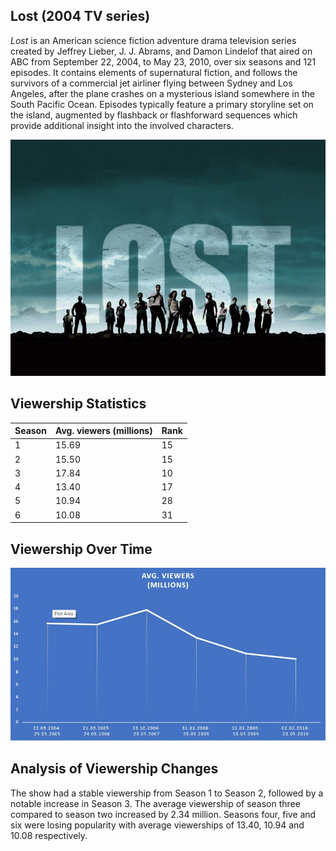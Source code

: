 ## Lost (2004 TV series)

*Lost* is an American science fiction adventure drama television series created by Jeffrey Lieber, J. J. Abrams, and Damon Lindelof that aired on ABC from September 22, 2004, to May 23, 2010, over six seasons and 121 episodes. It contains elements of supernatural fiction, and follows the survivors of a commercial jet airliner flying between Sydney and Los Angeles, after the plane crashes on a mysterious island somewhere in the South Pacific Ocean. Episodes typically feature a primary storyline set on the island, augmented by flashback or flashforward sequences which provide additional insight into the involved characters.

![Lost Logo](Lost-season1.jpg)

## Viewership Statistics


| Season           |Avg. viewers (millions) |Rank |
|------------------|------------------------|-----|
| 1                | 15.69                  |15	  |
| 2                | 15.50                  |15   |
| 3                | 17.84                  |10   |
| 4                | 13.40                  |17   |
| 5                | 10.94                  |28   |
| 6                | 10.08                  |31   |


## Viewership Over Time

![Viewership Graph](graph.jpg)


## Analysis of Viewership Changes

The show had a stable viewership from Season 1 to Season 2, followed by a notable increase in Season 3. The average viewership of season three compared to season two increased by 2.34 million. Seasons four, five and six were losing popularity with average viewerships of 13.40, 10.94 and 10.08 respectively.